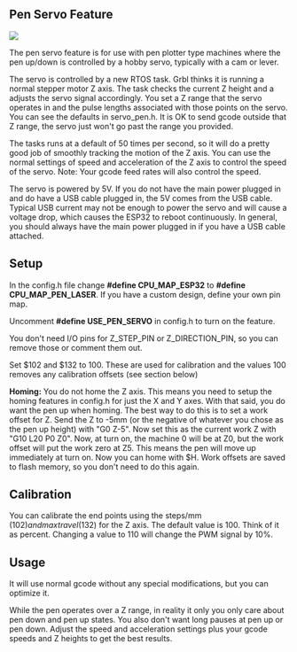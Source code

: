## Pen Servo Feature

![](http://www.buildlog.net/blog/wp-content/uploads/2018/11/pen_ex.png)

The pen servo feature is for use with pen plotter type machines where the pen up/down is controlled by a hobby servo, typically with a cam or lever.

The servo is controlled by a new RTOS task. Grbl thinks it is running a normal stepper motor Z axis. The task checks the current Z height and a adjusts the servo signal accordingly. You set a Z range that the servo operates in and the pulse lengths associated with those points on the servo. You can see the defaults in servo_pen.h. It is OK to send gcode outside that Z range, the servo just won't go past the range you provided.

The tasks runs at a default of 50 times per second, so it will do a pretty good job of smoothly tracking the motion of the Z axis. You can use the normal settings of speed and acceleration of the Z axis to control the speed of the servo. Note: Your gcode feed rates will also control the speed.

The servo is powered by 5V. If you do not have the main power plugged in and do have a USB cable plugged in, the 5V comes from the USB cable. Typical USB current may not be enough to power the servo and will cause a voltage drop, which causes the ESP32 to reboot continuously. In general, you should always have the main power plugged in if you have a USB cable attached.

## Setup

In the config.h file change **#define CPU_MAP_ESP32** to **#define CPU_MAP_PEN_LASER**. If you have a custom design, define your own pin map.

Uncomment **#define USE_PEN_SERVO** in config.h to turn on the feature.

You don't need I/O pins for Z_STEP_PIN or Z_DIRECTION_PIN, so you can remove those or comment them out.

Set $102 and $132 to 100. These are used for calibration and the values 100 removes any calibration offsets (see section below)

**Homing:** You do not home the Z axis. This means you need to setup the homing features in config.h for just the X and Y axes.  With that said, you do want the pen up when homing. The best way to do this is to set a work offset for Z.  Send the Z to -5mm (or the negative of whatever you chose as the pen up height) with "G0 Z-5". Now set this as the current work Z with "G10 L20 P0 Z0". Now, at turn on, the machine 0 will be at Z0, but the work offset will put the work zero at Z5. This means the pen will move up immediately at turn on. Now you can home with $H. Work offsets are saved to flash memory, so you don't need to do this again.

## Calibration

You can calibrate the end points using the steps/mm ($102) and max travel ($132) for the Z axis. The default value is 100. Think of it as percent. Changing a value to 110 will change the PWM signal by 10%. 

## Usage

It will use normal gcode without any special modifications, but you can optimize it.

While the pen operates over a Z range, in reality it only you only care about pen down and pen up states. You also don't want long pauses at pen up or pen down. Adjust the speed and acceleration settings plus your gcode speeds and Z heights to get the best results.








